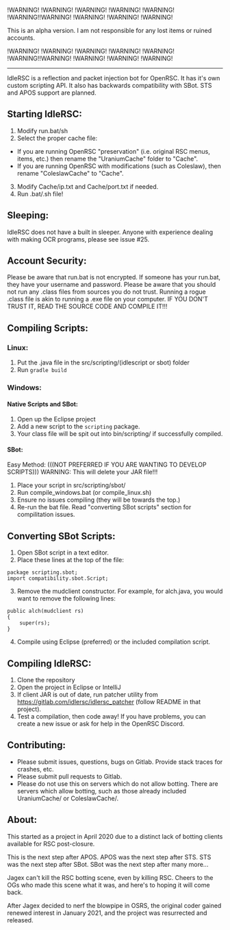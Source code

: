 !WARNING! !WARNING! !WARNING! !WARNING! !WARNING! !WARNING!!WARNING! !WARNING! !WARNING! !WARNING! 

This is an alpha version. I am not responsible for any lost items or ruined accounts.

!WARNING! !WARNING! !WARNING! !WARNING! !WARNING! !WARNING!!WARNING! !WARNING! !WARNING! !WARNING! 

*****

IdleRSC is a reflection and packet injection bot for OpenRSC.
It has it's own custom scripting API. It also has backwards compatibility with SBot. STS and APOS support are planned.


## Starting IdleRSC:
1. Modify run.bat/sh
2. Select the proper cache file:
* If you are running OpenRSC "preservation" (i.e. original RSC menus, items, etc.) then rename the "UraniumCache" folder to "Cache".
* If you are running OpenRSC with modifications (such as Coleslaw), then rename "ColeslawCache" to "Cache".
3. Modify Cache/ip.txt and Cache/port.txt if needed.
4. Run .bat/.sh file!

## Sleeping:
IdleRSC does not have a built in sleeper. Anyone with experience dealing with making OCR programs, please see issue #25.

## Account Security:
Please be aware that run.bat is not encrypted. If someone has your run.bat, they have your username and password. 
Please be aware that you should not run any .class files from sources you do not trust. Running a rogue .class file is akin to running a .exe file on your computer. IF YOU DON'T TRUST IT, READ THE SOURCE CODE AND COMPILE IT!!!
	
## Compiling Scripts:
### Linux:
1. Put the .java file in the src/scripting/(idlescript or sbot) folder
2. Run `gradle build`

### Windows:
#### Native Scripts and SBot:
1. Open up the Eclipse project
2. Add a new script to the `scripting` package.
3. Your class file will be spit out into bin/scripting/ if successfully compiled.		
#### SBot:
Easy Method: (((NOT PREFERRED IF YOU ARE WANTING TO DEVELOP SCRIPTS))) WARNING: This will delete your JAR file!!!
1. Place your script in src/scripting/sbot/
2. Run compile_windows.bat (or compile_linux.sh)
3. Ensure no issues compiling (they will be towards the top.)
4. Re-run the bat file.
Read "converting SBot scripts" section for compilitation issues.
		
## Converting SBot Scripts:
1. Open SBot script in a text editor.
2. Place these lines at the top of the file: 
```
package scripting.sbot;
import compatibility.sbot.Script;
```
3. Remove the mudclient constructor. For example, for alch.java, you would want to remove the following lines:
```
public alch(mudclient rs)
{
	super(rs);
}
```
4. Compile using Eclipse (preferred) or the included compilation script.
	
## Compiling IdleRSC:
1. Clone the repository
2. Open the project in Eclipse or IntelliJ
3. If client JAR is out of date, run patcher utility from https://gitlab.com/idlersc/idlersc_patcher (follow README in that project).
4. Test a compilation, then code away! If you have problems, you can create a new issue or ask for help in the OpenRSC Discord.
	
## Contributing:
* Please submit issues, questions, bugs on Gitlab. Provide stack traces for crashes, etc. 
* Please submit pull requests to Gitlab. 
* Please do not use this on servers which do not allow botting. There are servers which allow botting, such as those already included UraniumCache/ or ColeslawCache/.
	
## About:
This started as a project in April 2020 due to a distinct lack of botting clients available for RSC post-closure.
	
This is the next step after APOS.
APOS was the next step after STS.
STS was the next step after SBot.
SBot was the next step after many more... 

Jagex can't kill the RSC botting scene, even by killing RSC. Cheers to the OGs who made this scene what it was, and here's to hoping it will come back. 
	
After Jagex decided to nerf the blowpipe in OSRS, the original coder gained renewed interest in January 2021, and the project was resurrected and released.
	
